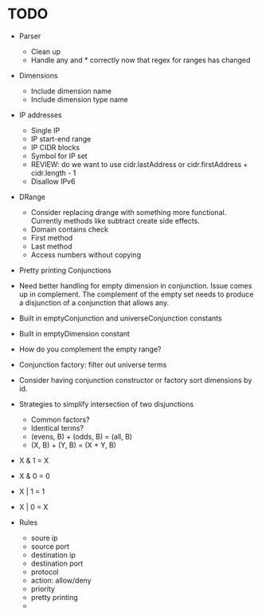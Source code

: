 # TODO

* Parser
  * Clean up
  * Handle any and * correctly now that regex for ranges has changed
* Dimensions
  * Include dimension name
  * Include dimension type name
* IP addresses
  * Single IP
  * IP start-end range
  * IP CIDR blocks
  * Symbol for IP set
  * REVIEW: do we want to use cidr.lastAddress or cidr.firstAddress + cidr.length - 1
  * Disallow IPv6

* DRange
  * Consider replacing drange with something more functional. Currently methods like subtract create side effects.
  * Domain contains check
  * First method
  * Last method
  * Access numbers without copying
* Pretty printing Conjunctions
* Need better handling for empty dimension in conjunction. Issue comes up in complement. The complement of the empty set needs to produce a disjunction of a conjunction that allows any.
* Built in emptyConjunction and universeConjunction constants
* Built in emptyDimension constant
* How do you complement the empty range?
* Conjunction factory: filter out universe terms
* Consider having conjunction constructor or factory sort dimensions by id.
* Strategies to simplify intersection of two disjunctions
  * Common factors?
  * Identical terms?
  * (evens, B) + (odds, B) = (all, B)
  * (X, B) + (Y, B) = (X + Y, B)
* X & 1 = X
* X & 0 = 0
* X | 1 = 1
* X | 0 = X
* Rules
  * soure ip
  * source port
  * destination ip
  * destination port
  * protocol
  * action: allow/deny
  * priority
  * pretty printing
  * 
